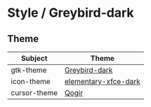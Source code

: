 

# Style / Greybird-dark


## Theme

| Subject | Theme |
| --- | --- |
| gtk-theme | [Greybird-dark](https://github.com/shimmerproject/Greybird) |
| icon-theme | [elementary-xfce-dark](https://github.com/shimmerproject/elementary-xfce) |
| cursor-theme | [Qogir](https://github.com/vinceliuice/Qogir-icon-theme/tree/master/src/cursors) |
